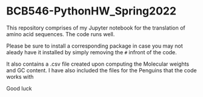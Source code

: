 # BCB546-PythonHW_Spring2022

This repository comprises of my Jupyter notebook for the translation of amino acid sequences.
The code runs well.

Please be sure to  install a  corresponding package in case you may not aleady have it installed by simply removing the `#` infront of the code.

It also contains a .csv file created upon computing the Molecular weights and GC content.
I have also included the files for the Penguins that the code works with

Good luck
